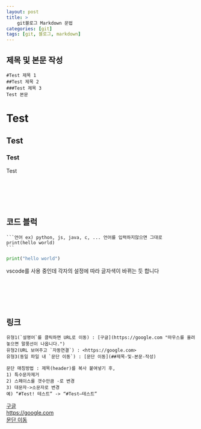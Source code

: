 ```yaml
---
layout: post
title: >
    git블로그 Markdown 문법 
categories: [git]
tags: [git, 블로그, markdown]
---
```


## 제목 및 본문 작성

    #Test 제목 1
    ##Test 제목 2
    ###Test 제목 3
    Test 본문

# Test
## Test
### Test
Test

<br/>
<br/>
<br/>
<br/>

## 코드 블럭

    ```언어 ex) python, js, java, c, ... 언어를 입력하지않으면 그대로
    print(hello world)
    ```  

```python
print("hello world")
```

vscode를 사용 중인데 각자의 설정에 따라 글자색이 바뀌는 듯 합니다

<br/>
<br/>
<br/>
<br/>

## 링크
    유형1(`설명어`를 클릭하면 URL로 이동) : [구글](https://google.com "마우스를 올려놓으면 말풍선이 나옵니다.")  
    유형2(URL 보여주고 `자동연결`) : <https://google.com>  
    유형3(동일 파일 내 `문단 이동`) : [문단 이동](##제목-및-본문-작성)
    
    문단 매칭방법 : 제목(header)를 복사 붙여넣기 후,
    1) 특수문자제거
    2) 스페이스를 갯수만큼 -로 변경
    3) 대문자->소문자로 변경
    예) “#Test! 테스트” -> “#Test–테스트”  

[구글](https://google.com "마우스를 올려놓으면 말풍선이 나옵니다.")  
<https://google.com>  
[문단 이동](##제목-및-본문-작성)  

<br/>
<br/>
<br/>
<br/>